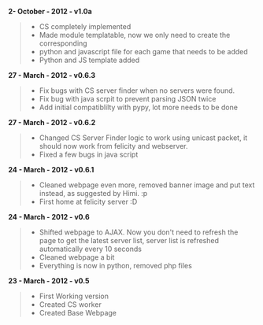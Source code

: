 **2- October - 2012 - v1.0a**

>* CS completely implemented
>* Made module templatable, now we only need to create the corresponding
>* python and javascript file for each game that needs to be added
>* Python and JS template added

**27 - March - 2012 - v0.6.3**

>* Fix bugs with CS server finder when no servers were found.
>* Fix bug with java scrpit to prevent parsing JSON twice
>* Add initial compatiblilty with pypy, lot more needs to be done

**27 - March - 2012 - v0.6.2**

>* Changed CS Server Finder logic to work using unicast packet, it
should now work from felicity and webserver.
>* Fixed a few bugs in java script

**24 - March - 2012 - v0.6.1**

>* Cleaned webpage even more, removed banner image and put text instead,
as suggested by Himi. :p
>* First home at felicity server :D

**24 - March - 2012 - v0.6**

>* Shifted webpage to AJAX. Now you don't need to refresh the page
to get the latest server list, server list is refreshed automatically
every 10 seconds
>* Cleaned webpage a bit
>* Everything is now in python, removed php files

**23 - March - 2012 - v0.5**

>* First Working version
>* Created CS worker
>* Created Base Webpage
